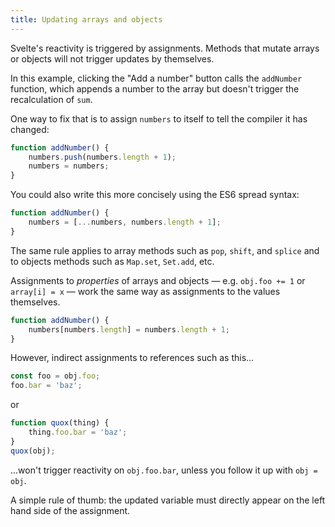 ```yaml
---
title: Updating arrays and objects
---
```


Svelte's reactivity is triggered by assignments. Methods that mutate arrays or objects will not trigger updates by themselves.

In this example, clicking the "Add a number" button calls the `addNumber` function, which appends a number to the array but doesn't trigger the recalculation of `sum`.

One way to fix that is to assign `numbers` to itself to tell the compiler it has changed:

```js
function addNumber() {
	numbers.push(numbers.length + 1);
	numbers = numbers;
}
```

You could also write this more concisely using the ES6 spread syntax:

```js
function addNumber() {
	numbers = [...numbers, numbers.length + 1];
}
```

The same rule applies to array methods such as `pop`, `shift`, and `splice` and to objects methods such as `Map.set`, `Set.add`, etc.

Assignments to *properties* of arrays and objects — e.g. `obj.foo += 1` or `array[i] = x` — work the same way as assignments to the values themselves.

```js
function addNumber() {
	numbers[numbers.length] = numbers.length + 1;
}
```

However, indirect assignments to references such as this...

```js
const foo = obj.foo;
foo.bar = 'baz';
```

or 

```js
function quox(thing) {
	thing.foo.bar = 'baz';
}
quox(obj);
```

...won't trigger reactivity on `obj.foo.bar`, unless you follow it up with `obj = obj`.

A simple rule of thumb: the updated variable must directly appear on the left hand side of the assignment.
